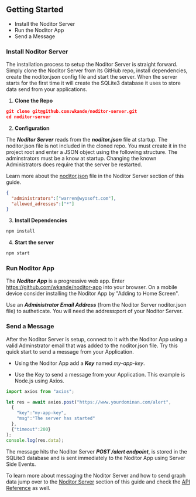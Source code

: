 ## Getting Started

* Install the Noditor Server
* Run the Noditor App
* Send a Message

### Install Noditor Server

The installation process to setup the Noditor Server is straight forward. Simply clone the Noditor Server from its GitHub repo, install dependencies, create the noditor.json config file and start the server. When the server starts for the first time it will create the SQLite3 database it uses to store data send from your applications.

1. **Clone the Repo**

```json
git clone git@github.com:wkande/noditor-server.git
cd noditor-server
```

2. **Configuration**

The ***Noditor Server*** reads from the ***noditor.json*** file at startup. The noditor.json file is not included in the cloned repo. You must create it in the project root and enter a JSON object using the following structure. The adminstrators must be a know at startup. Changing the known Administrators does require that the server be restarted.

Learn more about the [noditor.json](../server/main.md?id=Configuration) file in the Noditor Server section of this guide.

```json
{
  "administrators":["warren@wyosoft.com"],
  "allowed_adresses":["*"]
}
```

3. **Install Dependencies**

```bash
npm install
```

4. **Start the server**

```bash
npm start
```

### Run Noditor App

The ***Noditor App*** is a progressive web app. Enter https://github.com/wkande/noditor-app into your browser. On a mobile device consider installing the Noditor App by "Adding to Home Screen".

Use an ***Administrator Email Address*** (from the Noditor Server noditor.json file) to autheticate. You will need the address:port of your Noditor Server.

### Send a Message

After the Noditor Server is setup, connect to it with the Noditor App using a valid Adminstrator email that was added to the noditor.json file. Try this quick start to send a message from your Application.

* Using the Noditor App add a ***Key*** named *my-app-key*.

* Use the Key to send a message from your Application. This example is Node.js using Axios.

```javascript
import axios from "axios";

let res = await axios.post("https://www.yourdominan.com/alert", 
  {
    "key":"my-app-key", 
    "msg":"The server has started"
  },
  {"timeout":200}
);
console.log(res.data);
```

The message hits the Noditor Server ***POST /alert endpoint***, is stored in the SQLite3 database and is sent immediately to the Noditor App using Server Side Events.

To learn more about messaging the Noditor Server and how to send graph data jump over to the [Noditor Server](../server/messages.md?id=Messages) section of this guide and check the [API Reference](../apis/authorization?id=Authorization) as well.